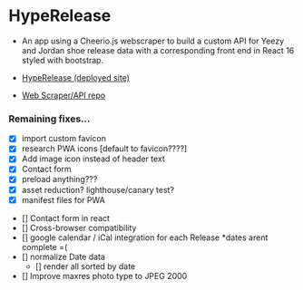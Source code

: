 # HypeRelease

- An app using a Cheerio.js webscraper to build a custom API for Yeezy and Jordan shoe release data with a corresponding front end in React 16 styled with bootstrap.

- [HypeRelease  (deployed site)](https://hype-release.firebaseapp.com/)

- [Web Scraper/API repo](https://github.com/Vision-X/yeezy-release-scraper-and-api)


### Remaining fixes...
- [x] import custom favicon
- [x] research PWA icons [default to favicon????]
- [x] Add image icon instead of header text
- [x] Contact form
- [x] preload anything???
- [x] asset reduction? lighthouse/canary test?
- [x] manifest files for PWA

- [] Contact form in react
- [] Cross-browser compatibility
- [] google calendar / iCal integration for each Release *dates arent complete =(
- [] normalize Date data
  - [] render all sorted by date
- [] Improve maxres photo type to JPEG 2000
